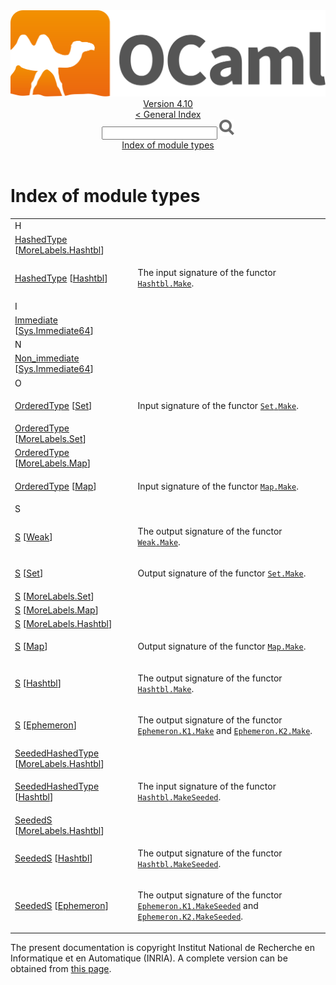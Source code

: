 <!-- ((! set title API !)) ((! set documentation !)) ((! set api !)) ((! set nobreadcrumb !)) -->
<div class="api"><header><nav class="toc brand"><a class="brand" href="https://ocaml.org/"><img src="colour-logo-gray.svg" class="svg" alt="OCaml"></a></nav><nav class="toc"><div class="toc_version"><a href="/docs" id="version-select">Version 4.10</a></div><a href="index.html">&lt; General Index</a><div class="api_search"><input type="text" name="apisearch" id="api_search" oninput="mySearch(false);" onkeypress="this.oninput();" onclick="this.oninput();" onpaste="this.oninput();">
<img src="search_icon.svg" alt="Search" class="svg" onclick="mySearch(false)"></div>
<div id="search_results"></div><div class="toc_title"><a href="#top">Index of module types</a></div><ul></ul></nav></header>

<h1>Index of module types</h1>
<table>
<tbody><tr><td align="left"><div>H</div></td></tr>
<tr><td><a href="MoreLabels.Hashtbl.HashedType.html">HashedType</a> [<a href="MoreLabels.Hashtbl.html">MoreLabels.Hashtbl</a>]</td>
<td></td></tr>
<tr><td><a href="Hashtbl.HashedType.html">HashedType</a> [<a href="Hashtbl.html">Hashtbl</a>]</td>
<td><div class="info">
<p>The input signature of the functor <a href="Hashtbl.Make.html"><code class="code"><span class="constructor">Hashtbl</span>.<span class="constructor">Make</span></code></a>.</p>

</div>
</td></tr>
<tr><td align="left"><div>I</div></td></tr>
<tr><td><a href="Sys.Immediate64.Immediate.html">Immediate</a> [<a href="Sys.Immediate64.html">Sys.Immediate64</a>]</td>
<td></td></tr>
<tr><td align="left"><div>N</div></td></tr>
<tr><td><a href="Sys.Immediate64.Non_immediate.html">Non_immediate</a> [<a href="Sys.Immediate64.html">Sys.Immediate64</a>]</td>
<td></td></tr>
<tr><td align="left"><div>O</div></td></tr>
<tr><td><a href="Set.OrderedType.html">OrderedType</a> [<a href="Set.html">Set</a>]</td>
<td><div class="info">
<p>Input signature of the functor <a href="Set.Make.html"><code class="code"><span class="constructor">Set</span>.<span class="constructor">Make</span></code></a>.</p>

</div>
</td></tr>
<tr><td><a href="MoreLabels.Set.OrderedType.html">OrderedType</a> [<a href="MoreLabels.Set.html">MoreLabels.Set</a>]</td>
<td></td></tr>
<tr><td><a href="MoreLabels.Map.OrderedType.html">OrderedType</a> [<a href="MoreLabels.Map.html">MoreLabels.Map</a>]</td>
<td></td></tr>
<tr><td><a href="Map.OrderedType.html">OrderedType</a> [<a href="Map.html">Map</a>]</td>
<td><div class="info">
<p>Input signature of the functor <a href="Map.Make.html"><code class="code"><span class="constructor">Map</span>.<span class="constructor">Make</span></code></a>.</p>

</div>
</td></tr>
<tr><td align="left"><div>S</div></td></tr>
<tr><td><a href="Weak.S.html">S</a> [<a href="Weak.html">Weak</a>]</td>
<td><div class="info">
<p>The output signature of the functor <a href="Weak.Make.html"><code class="code"><span class="constructor">Weak</span>.<span class="constructor">Make</span></code></a>.</p>

</div>
</td></tr>
<tr><td><a href="Set.S.html">S</a> [<a href="Set.html">Set</a>]</td>
<td><div class="info">
<p>Output signature of the functor <a href="Set.Make.html"><code class="code"><span class="constructor">Set</span>.<span class="constructor">Make</span></code></a>.</p>

</div>
</td></tr>
<tr><td><a href="MoreLabels.Set.S.html">S</a> [<a href="MoreLabels.Set.html">MoreLabels.Set</a>]</td>
<td></td></tr>
<tr><td><a href="MoreLabels.Map.S.html">S</a> [<a href="MoreLabels.Map.html">MoreLabels.Map</a>]</td>
<td></td></tr>
<tr><td><a href="MoreLabels.Hashtbl.S.html">S</a> [<a href="MoreLabels.Hashtbl.html">MoreLabels.Hashtbl</a>]</td>
<td></td></tr>
<tr><td><a href="Map.S.html">S</a> [<a href="Map.html">Map</a>]</td>
<td><div class="info">
<p>Output signature of the functor <a href="Map.Make.html"><code class="code"><span class="constructor">Map</span>.<span class="constructor">Make</span></code></a>.</p>

</div>
</td></tr>
<tr><td><a href="Hashtbl.S.html">S</a> [<a href="Hashtbl.html">Hashtbl</a>]</td>
<td><div class="info">
<p>The output signature of the functor <a href="Hashtbl.Make.html"><code class="code"><span class="constructor">Hashtbl</span>.<span class="constructor">Make</span></code></a>.</p>

</div>
</td></tr>
<tr><td><a href="Ephemeron.S.html">S</a> [<a href="Ephemeron.html">Ephemeron</a>]</td>
<td><div class="info">
<p>The output signature of the functor <a href="Ephemeron.K1.Make.html"><code class="code"><span class="constructor">Ephemeron</span>.<span class="constructor">K1</span>.<span class="constructor">Make</span></code></a> and <a href="Ephemeron.K2.Make.html"><code class="code"><span class="constructor">Ephemeron</span>.<span class="constructor">K2</span>.<span class="constructor">Make</span></code></a>.</p>

</div>
</td></tr>
<tr><td><a href="MoreLabels.Hashtbl.SeededHashedType.html">SeededHashedType</a> [<a href="MoreLabels.Hashtbl.html">MoreLabels.Hashtbl</a>]</td>
<td></td></tr>
<tr><td><a href="Hashtbl.SeededHashedType.html">SeededHashedType</a> [<a href="Hashtbl.html">Hashtbl</a>]</td>
<td><div class="info">
<p>The input signature of the functor <a href="Hashtbl.MakeSeeded.html"><code class="code"><span class="constructor">Hashtbl</span>.<span class="constructor">MakeSeeded</span></code></a>.</p>

</div>
</td></tr>
<tr><td><a href="MoreLabels.Hashtbl.SeededS.html">SeededS</a> [<a href="MoreLabels.Hashtbl.html">MoreLabels.Hashtbl</a>]</td>
<td></td></tr>
<tr><td><a href="Hashtbl.SeededS.html">SeededS</a> [<a href="Hashtbl.html">Hashtbl</a>]</td>
<td><div class="info">
<p>The output signature of the functor <a href="Hashtbl.MakeSeeded.html"><code class="code"><span class="constructor">Hashtbl</span>.<span class="constructor">MakeSeeded</span></code></a>.</p>

</div>
</td></tr>
<tr><td><a href="Ephemeron.SeededS.html">SeededS</a> [<a href="Ephemeron.html">Ephemeron</a>]</td>
<td><div class="info">
<p>The output signature of the functor <a href="Ephemeron.K1.MakeSeeded.html"><code class="code"><span class="constructor">Ephemeron</span>.<span class="constructor">K1</span>.<span class="constructor">MakeSeeded</span></code></a> and <a href="Ephemeron.K2.MakeSeeded.html"><code class="code"><span class="constructor">Ephemeron</span>.<span class="constructor">K2</span>.<span class="constructor">MakeSeeded</span></code></a>.</p>

</div>
</td></tr>
</tbody></table>


<div class="copyright">The present documentation is copyright Institut National de Recherche en Informatique et en Automatique (INRIA). A complete version can be obtained from <a href="http://caml.inria.fr/pub/docs/manual-ocaml/">this page</a>.</div></div>